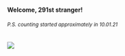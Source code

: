 #### Welcome, 291st stranger!

###### <sup>P.S. counting started approximately in 10.01.21</sup>

<img src="https://kraftwerk28.pp.ua/vcnt.png"></img>
